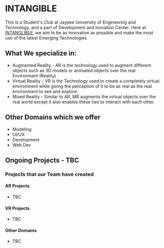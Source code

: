 # INTANGIBLE

This is a Student's Club at Jaypee University of Engineering and Technology, and a part of Development and Inovation Center. Here at [INTANGLIBLE](#), we aim to be as innovative as possible and make the most use of the latest Emerging Technologies

## What We specialize in:
- Augmented Reality - AR is the technology used to augment different objects such as 3D models or animated objects over the real Environment (Reality)
- Virtual Reality - VR is the Technology used to create a completely virtual environment while giving the perception of it to be as real as the real environment to see and explore.
- Mixed Reality - Similar to AR, MR augments the virtual objects over the real world except it also enables these two to interact with each other.

## Other Domains which we offer
- Modeling
- UI/UX
- Development
- Web Dev

## Ongoing Projects - TBC 
### Projects that our Team have created
#### AR Projects
- TBC
#### VR Projects
- TBC
#### Other Domains
- TBC
